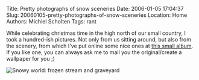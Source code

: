 Title: Pretty photographs of snow sceneries
Date: 2006-01-05 17:04:37
Slug: 20060105-pretty-photographs-of-snow-sceneries
Location: Home
Authors: Michiel Scholten
Tags: rant

<p>While celebrating christmas time in the high north of our small country, I took a hundred-ish pictures. Not only from us sitting around, but also from the scenery, from which I've put online some nice ones at <a href="http://luna.aquariusoft.org/albums/christmas2005/">this small album</a>. If you like one, you can always ask me to mail you the original/create a wallpaper for you ;)</p>

<div class="content-image"><div><img src="/~mbscholt/images/content/snowy_world.jpg" alt="Snowy world: frozen stream and graveyard" title="Snowy world: frozen stream and graveyard" /></div></div>
<br style="clear: both;" />